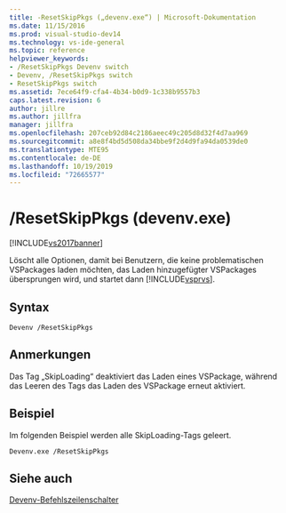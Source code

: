 ```yaml
---
title: -ResetSkipPkgs („devenv.exe“) | Microsoft-Dokumentation
ms.date: 11/15/2016
ms.prod: visual-studio-dev14
ms.technology: vs-ide-general
ms.topic: reference
helpviewer_keywords:
- /ResetSkipPkgs Devenv switch
- Devenv, /ResetSkipPkgs switch
- ResetSkipPkgs switch
ms.assetid: 7ece64f9-cfa4-4b34-b0d9-1c338b9557b3
caps.latest.revision: 6
author: jillre
ms.author: jillfra
manager: jillfra
ms.openlocfilehash: 207ceb92d84c2186aeec49c205d8d32f4d7aa969
ms.sourcegitcommit: a8e8f4bd5d508da34bbe9f2d4d9fa94da0539de0
ms.translationtype: MTE95
ms.contentlocale: de-DE
ms.lasthandoff: 10/19/2019
ms.locfileid: "72665577"
---
```

# <a name="resetskippkgs-devenvexe"></a>/ResetSkipPkgs (devenv.exe)
[!INCLUDE[vs2017banner](../../includes/vs2017banner.md)]

Löscht alle Optionen, damit bei Benutzern, die keine problematischen VSPackages laden möchten, das Laden hinzugefügter VSPackages übersprungen wird, und startet dann [!INCLUDE[vsprvs](../../includes/vsprvs-md.md)].

## <a name="syntax"></a>Syntax

```
Devenv /ResetSkipPkgs
```

## <a name="remarks"></a>Anmerkungen
 Das Tag „SkipLoading“ deaktiviert das Laden eines VSPackage, während das Leeren des Tags das Laden des VSPackage erneut aktiviert.

## <a name="example"></a>Beispiel
 Im folgenden Beispiel werden alle SkipLoading-Tags geleert.

```
Devenv.exe /ResetSkipPkgs
```

## <a name="see-also"></a>Siehe auch
 [Devenv-Befehlszeilenschalter](../../ide/reference/devenv-command-line-switches.md)
